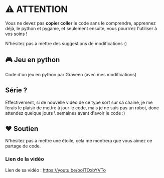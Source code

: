 # ⚠️ ATTENTION

Vous ne devez pas **copier coller** le code sans le comprendre, apprennez déjà, le python et pygame, et seulement ensuite, vous pourrrez l'utiliser à vos soins !

N'hésitez pas à mettre des suggestions de modifications :)

## 🎮 Jeu en python

Code d'un jeu en python par Graveen (avec mes modifications)

## Série ?

Effectivement, si de nouvelle vidéo de ce type sort sur sa chaîne, je me ferais le plaisir de mettre à jour le code, mais je ne suis pas un robot, donc attendez quelque jours \ semaines avant d'avoir le code :)

## ❤️ Soutien

N'hésitez pas à mettre une étoile, cela me montrera que vous aimez ce partage de code.

### Lien de la vidéo

Lien de sa vidéo : https://youtu.be/ooITOxbYVTo
